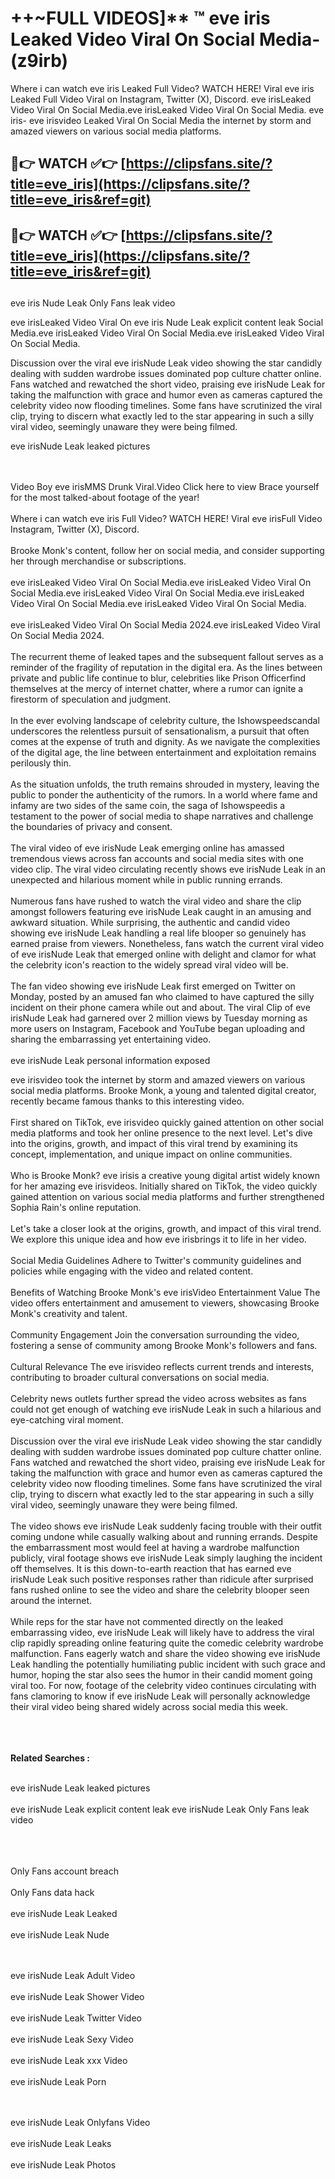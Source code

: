#  ++~FULL VIDEOS]** ™ eve iris Leaked Video Viral On Social Media- (z9irb)

Where i can watch eve iris Leaked Full Video? WATCH HERE! Viral eve iris Leaked Full Video Viral on Instagram, Twitter (X), Discord.
eve irisLeaked Video Viral On Social Media.eve irisLeaked Video Viral On Social Media.
eve iris- eve irisvideo Leaked Viral On Social Media the internet by storm and amazed viewers on various social media platforms.



## 🔴👉 WATCH ✅👉 [https://clipsfans.site/?title=eve_iris](https://clipsfans.site/?title=eve_iris&ref=git)


## 🔴👉 WATCH ✅👉 [https://clipsfans.site/?title=eve_iris](https://clipsfans.site/?title=eve_iris&ref=git)
##


eve iris Nude Leak Only Fans leak video 


eve irisLeaked Video Viral On  eve iris Nude Leak explicit content leak Social Media.eve irisLeaked Video Viral On Social Media.eve irisLeaked Video Viral On Social Media.



Discussion over the viral eve irisNude Leak video showing the star candidly dealing with sudden wardrobe issues dominated pop culture chatter online. Fans watched and rewatched the short video, praising eve irisNude Leak for taking the malfunction with grace and humor even as cameras captured the celebrity video now flooding timelines. Some fans have scrutinized the viral clip, trying to discern what exactly led to the star appearing in such a silly viral video, seemingly unaware they were being filmed.


eve irisNude Leak leaked pictures


  <br>

  <br>
Video Boy eve irisMMS Drunk Viral.Video Click here to view Brace yourself for the most talked-about footage of the year!
<br><br>
Where i can watch eve iris Full Video? WATCH HERE! Viral eve irisFull Video Instagram, Twitter (X), Discord.
<br><br>
Brooke Monk's content, follow her on social media, and consider supporting her through merchandise or subscriptions.
<br><br>
eve irisLeaked Video Viral On Social Media.eve irisLeaked Video Viral On Social Media.eve irisLeaked Video Viral On Social Media.eve irisLeaked Video Viral On Social Media.eve irisLeaked Video Viral On Social Media.
<br><br>
eve irisLeaked Video Viral On Social Media 2024.eve irisLeaked Video Viral On Social Media 2024.
<br><br>
The recurrent theme of leaked tapes and the subsequent fallout serves as a reminder of the fragility of reputation in the digital era. As the lines between private and public life continue to blur, celebrities like Prison Officerfind themselves at the mercy of internet chatter, where a rumor can ignite a firestorm of speculation and judgment.
<br><br>
In the ever evolving landscape of celebrity culture, the Ishowspeedscandal underscores the relentless pursuit of sensationalism, a pursuit that often comes at the expense of truth and dignity. As we navigate the complexities of the digital age, the line between entertainment and exploitation remains perilously thin.
<br><br>
As the situation unfolds, the truth remains shrouded in mystery, leaving the public to ponder the authenticity of the rumors. In a world where fame and infamy are two sides of the same coin, the saga of Ishowspeedis a testament to the power of social media to shape narratives and challenge the boundaries of privacy and consent.
<br><br>
The viral video of eve irisNude Leak emerging online has amassed tremendous views across fan accounts and social media sites with one video clip. The viral video circulating recently shows eve irisNude Leak in an unexpected and hilarious moment while in public running errands.
<br><br>
Numerous fans have rushed to watch the viral video and share the clip amongst followers featuring eve irisNude Leak caught in an amusing and awkward situation. While surprising, the authentic and candid video showing eve irisNude Leak handling a real life blooper so genuinely has earned praise from viewers. Nonetheless, fans watch the current viral video of eve irisNude Leak that emerged online with delight and clamor for what the celebrity icon's reaction to the widely spread viral video will be.
<br><br>
The fan video showing eve irisNude Leak first emerged on Twitter on Monday, posted by an amused fan who claimed to have captured the silly incident on their phone camera while out and about. The viral Clip of eve irisNude Leak had garnered over 2 million views by Tuesday morning as more users on Instagram, Facebook and YouTube began uploading and sharing the embarrassing yet entertaining video.
<br><br>
eve irisNude Leak personal information exposed

eve irisvideo took the internet by storm and amazed viewers on various social media platforms. Brooke Monk, a young and talented digital creator, recently became famous thanks to this interesting video.
<br><br>
First shared on TikTok, eve irisvideo quickly gained attention on other social media platforms and took her online presence to the next level. Let's dive into the origins, growth, and impact of this viral trend by examining its concept, implementation, and unique impact on online communities.
<br><br>
Who is Brooke Monk? eve irisis a creative young digital artist widely known for her amazing eve irisvideos. Initially shared on TikTok, the video quickly gained attention on various social media platforms and further strengthened Sophia Rain's online reputation.
<br><br>
Let's take a closer look at the origins, growth, and impact of this viral trend. We explore this unique idea and how eve irisbrings it to life in her video.
<br><br>
Social Media Guidelines Adhere to Twitter's community guidelines and policies while engaging with the video and related content.
<br><br>
Benefits of Watching Brooke Monk's eve irisVideo Entertainment Value The video offers entertainment and amusement to viewers, showcasing Brooke Monk's creativity and talent.
<br><br>
Community Engagement Join the conversation surrounding the video, fostering a sense of community among Brooke Monk's followers and fans.
<br><br>
Cultural Relevance The eve irisvideo reflects current trends and interests, contributing to broader cultural conversations on social media.
<br><br>
Celebrity news outlets further spread the video across websites as fans could not get enough of watching eve irisNude Leak in such a hilarious and eye-catching viral moment.
<br><br>
Discussion over the viral eve irisNude Leak video showing the star candidly dealing with sudden wardrobe issues dominated pop culture chatter online. Fans watched and rewatched the short video, praising eve irisNude Leak for taking the malfunction with grace and humor even as cameras captured the celebrity video now flooding timelines. Some fans have scrutinized the viral clip, trying to discern what exactly led to the star appearing in such a silly viral video, seemingly unaware they were being filmed.
<br><br>
The video shows eve irisNude Leak suddenly facing trouble with their outfit coming undone while casually walking about and running errands. Despite the embarrassment most would feel at having a wardrobe malfunction publicly, viral footage shows eve irisNude Leak simply laughing the incident off themselves. It is this down-to-earth reaction that has earned eve irisNude Leak such positive responses rather than ridicule after surprised fans rushed online to see the video and share the celebrity blooper seen around the internet.
<br><br>
While reps for the star have not commented directly on the leaked embarrassing video, eve irisNude Leak will likely have to address the viral clip rapidly spreading online featuring quite the comedic celebrity wardrobe malfunction. Fans eagerly watch and share the video showing eve irisNude Leak handling the potentially humiliating public incident with such grace and humor, hoping the star also sees the humor in their candid moment going viral too. For now, footage of the celebrity video continues circulating with fans clamoring to know if eve irisNude Leak will personally acknowledge their viral video being shared widely across social media this week.
<br><br>

<br><br>
<strong>Related Searches :</strong>
<br><br>

eve irisNude Leak leaked pictures
<br><br>
eve irisNude Leak explicit content leak
eve irisNude Leak Only Fans leak video
<br><br>

<br><br>
Only Fans account breach
<br><br>
Only Fans data hack
<br><br>
eve irisNude Leak Leaked
<br><br>
eve irisNude Leak Nude

<br><br>
eve irisNude Leak Adult Video
<br><br>
eve irisNude Leak Shower Video
<br><br>
eve irisNude Leak Twitter Video
<br><br>
eve irisNude Leak Sexy Video
<br><br>
eve irisNude Leak xxx Video
<br><br>
eve irisNude Leak Porn

<br><br>
eve irisNude Leak Onlyfans Video
<br><br>
eve irisNude Leak Leaks
<br><br>
eve irisNude Leak Photos